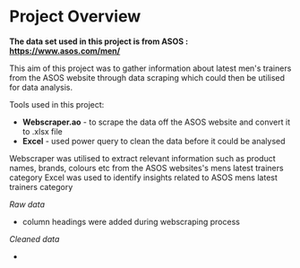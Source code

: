 # Project Overview
**The data set used in this project is from ASOS : https://www.asos.com/men/**

This aim of this project was to gather information about latest men's trainers from the ASOS website through data scraping which could then be utilised for data analysis. 

Tools used in this project:
- **Webscraper.ao** - to scrape the data off the ASOS website and convert it to .xlsx file
- **Excel** - used power query to clean the data before it could be analysed 

Webscraper was utilised to extract relevant information such as product names, brands, colours etc from the ASOS websites's mens latest trainers category 
Excel was used to identify insights related to ASOS mens latest trainers category

*Raw data* 



- column headings were added during webscraping process

*Cleaned data*



-

